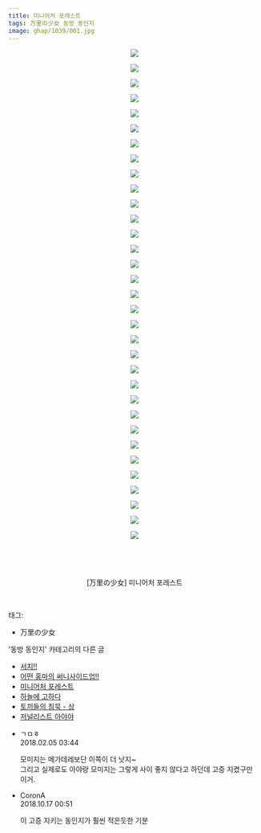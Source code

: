 ```yaml
---
title: 미니어처 포레스트
tags: 万里の少女 동방_동인지
image: ghap/1039/001.jpg
---
```

<div class="article">
<p style="text-align: center; clear: none; float: none;"><img src="{{ site.nasurl }}/ghap/1039/001.jpg"/></p>
<p style="text-align: center; clear: none; float: none;"><img src="{{ site.nasurl }}/ghap/1039/002.jpg"/></p>
<p style="text-align: center; clear: none; float: none;"><img src="{{ site.nasurl }}/ghap/1039/003.jpg"/></p>
<p style="text-align: center; clear: none; float: none;"><img src="{{ site.nasurl }}/ghap/1039/004.jpg"/></p>
<p style="text-align: center; clear: none; float: none;"><img src="{{ site.nasurl }}/ghap/1039/005.jpg"/></p>
<p style="text-align: center; clear: none; float: none;"><img src="{{ site.nasurl }}/ghap/1039/006.jpg"/></p>
<p style="text-align: center; clear: none; float: none;"><img src="{{ site.nasurl }}/ghap/1039/007.jpg"/></p>
<p style="text-align: center; clear: none; float: none;"><img src="{{ site.nasurl }}/ghap/1039/008.jpg"/></p>
<p style="text-align: center; clear: none; float: none;"><img src="{{ site.nasurl }}/ghap/1039/009.jpg"/></p>
<p style="text-align: center; clear: none; float: none;"><img src="{{ site.nasurl }}/ghap/1039/010.jpg"/></p>
<p style="text-align: center; clear: none; float: none;"><img src="{{ site.nasurl }}/ghap/1039/011.jpg"/></p>
<p style="text-align: center; clear: none; float: none;"><img src="{{ site.nasurl }}/ghap/1039/012.jpg"/></p>
<p style="text-align: center; clear: none; float: none;"><img src="{{ site.nasurl }}/ghap/1039/013.jpg"/></p>
<p style="text-align: center; clear: none; float: none;"><img src="{{ site.nasurl }}/ghap/1039/014.jpg"/></p>
<p style="text-align: center; clear: none; float: none;"><img src="{{ site.nasurl }}/ghap/1039/015.jpg"/></p>
<p style="text-align: center; clear: none; float: none;"><img src="{{ site.nasurl }}/ghap/1039/016.jpg"/></p>
<p style="text-align: center; clear: none; float: none;"><img src="{{ site.nasurl }}/ghap/1039/017.jpg"/></p>
<p style="text-align: center; clear: none; float: none;"><img src="{{ site.nasurl }}/ghap/1039/018.jpg"/></p>
<p style="text-align: center; clear: none; float: none;"><img src="{{ site.nasurl }}/ghap/1039/019.jpg"/></p>
<p style="text-align: center; clear: none; float: none;"><img src="{{ site.nasurl }}/ghap/1039/020.jpg"/></p>
<p style="text-align: center; clear: none; float: none;"><img src="{{ site.nasurl }}/ghap/1039/021.jpg"/></p>
<p style="text-align: center; clear: none; float: none;"><img src="{{ site.nasurl }}/ghap/1039/022.jpg"/></p>
<p style="text-align: center; clear: none; float: none;"><img src="{{ site.nasurl }}/ghap/1039/023.jpg"/></p>
<p style="text-align: center; clear: none; float: none;"><img src="{{ site.nasurl }}/ghap/1039/024.jpg"/></p>
<p style="text-align: center; clear: none; float: none;"><img src="{{ site.nasurl }}/ghap/1039/025.jpg"/></p>
<p style="text-align: center; clear: none; float: none;"><img src="{{ site.nasurl }}/ghap/1039/026.jpg"/></p>
<p style="text-align: center; clear: none; float: none;"><img src="{{ site.nasurl }}/ghap/1039/027.jpg"/></p>
<p style="text-align: center; clear: none; float: none;"><img src="{{ site.nasurl }}/ghap/1039/028.jpg"/></p>
<p style="text-align: center; clear: none; float: none;"><img src="{{ site.nasurl }}/ghap/1039/029.jpg"/></p>
<p style="text-align: center; clear: none; float: none;"><img src="{{ site.nasurl }}/ghap/1039/030.jpg"/></p>
<p style="text-align: center; clear: none; float: none;"><img src="{{ site.nasurl }}/ghap/1039/031.jpg"/></p>
<p style="text-align: center; clear: none; float: none;"><img src="{{ site.nasurl }}/ghap/1039/032.jpg"/></p>
<p style="text-align: center; clear: none; float: none;"><img src="{{ site.nasurl }}/ghap/1039/033.jpg"/></p>
<p style="text-align: center; clear: none; float: none;"><br/></p>
<p style="text-align: center; clear: none; float: none;"><br/></p>
<p style="text-align: center; clear: none; float: none;">[万里の少女] 미니어처 포레스트</p>
<p><br/></p>
</div><div class="tagTrail">
<p>태그: </p>
<ul>
<li>万里の少女</li>
</ul>
</div><div class="another">
<p>'동방 동인지' 카테고리의 다른 글</p>
<ul>
<li><a href="/2016-07-23-ghap_1041">서치!!</a></li>
<li><a href="/2016-07-23-ghap_1040">어떤 홍마의 써니사이드업!!</a></li>
<li><a href="/2016-07-23-ghap_1039">미니어처 포레스트</a></li>
<li><a href="/2016-07-23-ghap_1038">하늘에 고하다</a></li>
<li><a href="/2016-07-23-ghap_1037">토끼들의 침묵 - 상</a></li>
<li><a href="/2016-07-23-ghap_1035">저널리스트 아야야</a></li>
</ul>
</div><div class="cb_module cb_fluid">
<div class="cb_wrt cb_profile">
<div class="comment">
<ul>
<li class="cb_thumb_off" id="comment15192039">
<div class="cb_comment_area">
<div class="cb_info_area">
<div class="cb_section">
<span class="cb_nick_name">ㄱㅁㅎ</span>
</div>
<div class="cb_section">
<span class="cb_date">2018.02.05 03:44 </span>
</div>
</div>
<div class="cb_dsc_comment">
<p class="cb_dsc">
											모미지는 메가데레보단 이쪽이 더 낫지~<br/>
그리고 실제로도 아야랑 모미지는 그렇게 사이 좋지 않다고 하던데 고증 지켰구만 이거.
										</p>
</div>
</div></li>
<li class="cb_thumb_off" id="comment15356853">
<div class="cb_comment_area">
<div class="cb_info_area">
<div class="cb_section">
<span class="cb_nick_name">CoronA</span>
</div>
<div class="cb_section">
<span class="cb_date">2018.10.17 00:51 </span>
</div>
</div>
<div class="cb_dsc_comment">
<p class="cb_dsc">
											이 고증 지키는 동인지가 훨씬 적은듯한 기분
										</p>
</div>
</div></li>
</ul>
</div>
</div><!-- commentList close -->
</div>